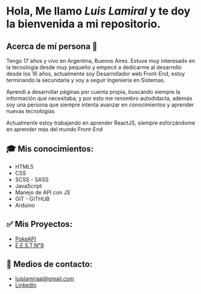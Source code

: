 
# Hola, Me llamo *Luis Lamiral* y te doy la bienvenida a mi repositorio.

## Acerca de **mí persona** 👤
Tengo 17 años y vivo en Argentina, Buenos Aires. Estuve muy interesado en la tecnología desde muy pequeño y empecé a dedicarme al desarrollo desde los 16 años, actualmente soy Desarrollador web Front-End, estoy terminando la secundaria y voy a seguir Ingenieria en Sistemas.

Aprendí a desarrollar páginas por cuenta propia, buscando siempre la información que necesitaba, y por esto me renombro autodidacta, además soy una persona que siempre intenta avanzar en conocimientos y aprender nuevas tecnologías

Actualmente estoy trabajando en aprender ReactJS, siempre esforzándome en aprender más del mundo Front-End

## 🎓 Mis conocimientos:
- HTML5
- CSS
- SCSS - SASS
- JavaScript
- Manejo de API con JS
- GIT - GITHUB
- Arduino

## ✅ Mis Proyectos:
- [PokeAPI](https://github.com/LuisLamiral8/pokeApi)
- [E.E.S.T.N°8](https://github.com/LuisLamiral8/webAlmafuerte)

## 📩 Medios de contacto:
- luislamiraal@gmail.com
- [LinkedIn](https://www.linkedin.com/in/luis-lamiral/)



<!--
**LuisLamiral8/LuisLamiral8** is a ✨ _special_ ✨ repository because its `README.md` (this file) appears on your GitHub profile.

Here are some ideas to get you started:



- 🔭 I’m currently working on ...
- 🌱 I’m currently learning ...
- 👯 I’m looking to collaborate on ...
- 🤔 I’m looking for help with ...
- 💬 Ask me about ...
- 📫 How to reach me: ...
- 😄 Pronouns: ...
- ⚡ Fun fact: ...
-->
